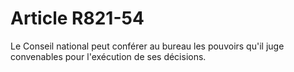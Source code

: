 # Article R821-54

Le Conseil national peut conférer au bureau les pouvoirs qu'il juge convenables pour l'exécution de ses décisions.

